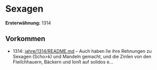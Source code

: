 # Sexagen

**Ersterwähnung:** 1314

## Vorkommen
- 1314: [jahre/1314/README.md](../jahre/1314/README.md) – Auch
haben ſie ihre Rehnungen zu Sexagen (Scho>k) und
Mandeln gemacht, und die Zinſen von den Fleiſchhauern,
Bäckern und ſonſt auf solidos e...
